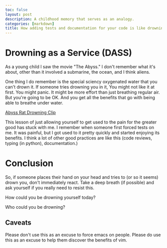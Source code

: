 ```yaml
---
toc: false
layout: post
description: A childhood memory that serves as an analogy.
categories: [markdown]
title: How adding tests and documentation for your code is like drowning.
---
```

# Drowning as a Service (DASS)
As a young child I saw the movie "The Abyss." I don't remember what it's about, other than it involved a submarine, the ocean, and I think aliens.  

One thing I do remember is the special sciency oxygenated water that you can't drown it.  If someone tries drowning you in it, You might not like it at first.
You might panic. It might be more effort than just breathing regular air.  But you're going to be OK. 
And you get all the benefits that go with being able to breathe under water.

[Abyss Rat Drowning Clip](https://www.youtube.com/watch?v=oFFpMqs9kbI)

This lesson of just allowing yourself to get used to the pain for the greater good has stuck with me. I remember when someone first forced
tests on me. It was painful, but I got used to it pretty quickly and started enjoying its benefits. I think a lot of other good practices
are like this (code reviews, typing (in python), documentation.) 

# Conclusion
So, if someone places their hand on your head and tries to (or so it seems) drown you, don't immediately react. Take a deep breath (if possible) and ask yourself if
you really need to resist this. 

How could you be drowning yourself today?

Who could you be drowning?

## Caveats
Please don't use this as an excuse to force emacs on people.  Please do use this as an excuse to help them discover the benefits of vim.
